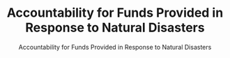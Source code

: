 ---
layout: resources-landing
title: "Accountability for Funds Provided in Response to Natural Disasters"
subtitle: "Accountability for Funds Provided in Response to Natural Disasters"
doc-link: ../assets/files/Controller Alert Accountability for Funds Provided in Response to Natural Disasters_2017.09.13.pdf
filters: payment-integrity controller-alert omb 2017 archived cfoc
fiscal_year: 2017
---